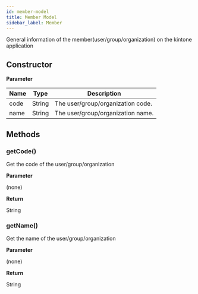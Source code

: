 ```yaml
---
id: member-model
title: Member Model
sidebar_label: Member
---
```


General information of the member(user/group/organization) on the kintone application


## Constructor

**Parameter**

| Name| Type| Description |
| --- | --- | --- |
| code | String | The user/group/organization code.
| name | String | The user/group/organization name.

## Methods

### getCode()

Get the code of the user/group/organization

**Parameter**

(none)

**Return**

String

### getName()

Get the name of the user/group/organization

**Parameter**

(none)

**Return**

String